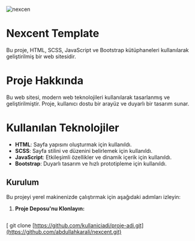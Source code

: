 ![nexcen](https://github.com/user-attachments/assets/d7035f2e-bedd-44ea-bb3a-52685a927078)
# Nexcent Template
Bu proje, HTML, SCSS, JavaScript ve Bootstrap kütüphaneleri kullanılarak geliştirilmiş bir web sitesidir.
# Proje Hakkında 
Bu web sitesi, modern web teknolojileri kullanılarak tasarlanmış ve geliştirilmiştir. Proje, kullanıcı dostu bir arayüz ve duyarlı bir tasarım sunar.
# Kullanılan Teknolojiler
- **HTML**: Sayfa yapısını oluşturmak için kullanıldı.
- **SCSS**: Sayfa stilini ve düzenini belirlemek için kullanıldı.
- **JavaScript**: Etkileşimli özellikler ve dinamik içerik için kullanıldı.
- **Bootstrap**: Duyarlı tasarım ve hızlı prototipleme için kullanıldı.
## Kurulum

Bu projeyi yerel makinenizde çalıştırmak için aşağıdaki adımları izleyin:

1. **Proje Deposu'nu Klonlayın:**

   ```bash
[   git clone [https://github.com/kullaniciadi/proje-adi.git](https://github.com/abdullahkarali/nexcent.git)
